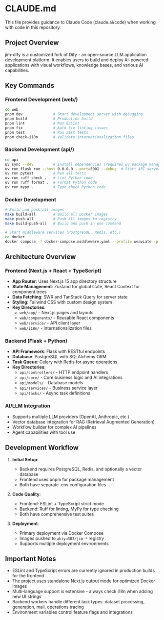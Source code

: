 # CLAUDE.md

This file provides guidance to Claude Code (claude.ai/code) when working with code in this repository.

## Project Overview

jim-dify is a customized fork of Dify - an open-source LLM application development platform. It enables users to build and deploy AI-powered applications with visual workflows, knowledge bases, and various AI capabilities.

## Key Commands

### Frontend Development (web/)

```bash
cd web
pnpm dev              # Start development server with debugging
pnpm build            # Production build
pnpm lint             # Run ESLint
pnpm fix              # Auto-fix linting issues
pnpm test             # Run Jest tests
pnpm check-i18n       # Validate internationalization files
```

### Backend Development (api/)

```bash
cd api
uv sync --dev         # Install dependencies (requires uv package manager)
uv run flask run --host 0.0.0.0 --port=5001 --debug  # Start API server
uv run pytest         # Run all tests
uv run ruff check .   # Lint Python code
uv run ruff format .  # Format Python code
uv run mypy .         # Type check Python code
```

### Docker Development

```bash
# Build and push all images
make build-all        # Build all Docker images
make push-all         # Push all images to registry
make build-push-all   # Build and push in one command

# Start middleware services (PostgreSQL, Redis, etc.)
cd docker
docker compose -f docker-compose.middleware.yaml --profile weaviate -p dify up -d
```

## Architecture Overview

### Frontend (Next.js + React + TypeScript)
- **App Router**: Uses Next.js 15 app directory structure
- **State Management**: Zustand for global state, React Context for component trees
- **Data Fetching**: SWR and TanStack Query for server state
- **Styling**: Tailwind CSS with custom design system
- **Key Directories**:
  - `web/app/` - Next.js pages and layouts
  - `web/components/` - Reusable React components
  - `web/service/` - API client layer
  - `web/i18n/` - Internationalization files

### Backend (Flask + Python)
- **API Framework**: Flask with RESTful endpoints
- **Database**: PostgreSQL with SQLAlchemy ORM
- **Task Queue**: Celery with Redis for async operations
- **Key Directories**:
  - `api/controllers/` - HTTP endpoint handlers
  - `api/core/` - Core business logic and AI integrations
  - `api/models/` - Database models
  - `api/services/` - Business service layer
  - `api/tasks/` - Async task definitions

### AI/LLM Integration
- Supports multiple LLM providers (OpenAI, Anthropic, etc.)
- Vector database integration for RAG (Retrieval Augmented Generation)
- Workflow builder for complex AI pipelines
- Agent capabilities with tool use

## Development Workflow

1. **Initial Setup**: 
   - Backend requires PostgreSQL, Redis, and optionally a vector database
   - Frontend uses pnpm for package management
   - Both have separate .env configuration files

2. **Code Quality**:
   - Frontend: ESLint + TypeScript strict mode
   - Backend: Ruff for linting, MyPy for type checking
   - Both have comprehensive test suites

3. **Deployment**:
   - Primary deployment via Docker Compose
   - Images pushed to `akiyu303/jim-*` registry
   - Supports multiple deployment environments

## Important Notes

- ESLint and TypeScript errors are currently ignored in production builds for the frontend
- The project uses standalone Next.js output mode for optimized Docker images
- Multi-language support is extensive - always check i18n when adding new UI strings
- Backend workers handle different task types: dataset processing, generation, mail, operations tracing
- Environment variables control feature flags and integrations
